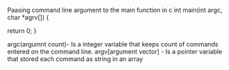 Paasing command line argument to the main function in c
int main(int argc, char *agrv[])
{


return 0;
}

argc(argumnt count)- Is a integer variable that keeps count of commands entered on the command line.
argv[argument vector] - Is a pointer variable that stored each command as string in an array
